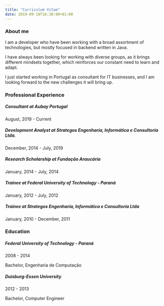 ```yaml
---
title: "Curriculum Vitae"
date: 2019-09-10T16:30:00+01:00
---
```


### About me

I am a developer who have been working with a broad assortment of technologies, but mostly focused in backend written in Java.

I have always been looking for working with diverse groups, as it brings different mindsets together, which reinforces our constant need to learn and adapt.

I just started working in Portugal as consultant for IT businesses, and I am looking forward to the new challenges it will bring up.

### Professional Experience

##### Consultant at Aubay Portugal

August, 2019 - Current

##### Development Analyst at Strategos Engenharia, Informática e Consultoria Ltda.

December, 2014 - July, 2019

##### Research Scholarship at Fundação Araucária

January, 2014 - July, 2014

##### Trainee at Federal University of Technology - Paraná

January, 2012 - July, 2012

##### Trainee at Strategos Engenharia, Informática e Consultoria Ltda

January, 2010 - December, 2011

### Education

##### Federal University of Technology - Paraná

2008 - 2014

Bachelor, Engenharia de Computação

##### Duisburg-Essen University

2012 - 2013

Bachelor, Computer Engineer